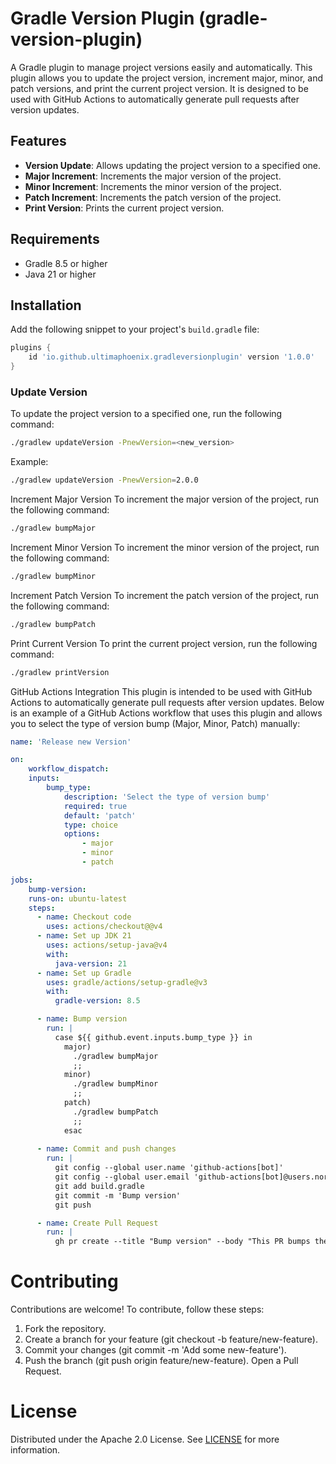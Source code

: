 # Gradle Version Plugin (gradle-version-plugin)
A Gradle plugin to manage project versions easily and automatically. 
This plugin allows you to update the project version, increment major, minor, and patch versions, and print the current project version.
It is designed to be used with GitHub Actions to automatically generate pull requests after version updates.

## Features

- **Version Update**: Allows updating the project version to a specified one.
- **Major Increment**: Increments the major version of the project.
- **Minor Increment**: Increments the minor version of the project.
- **Patch Increment**: Increments the patch version of the project.
- **Print Version**: Prints the current project version.

## Requirements

- Gradle 8.5 or higher
- Java 21 or higher

## Installation

Add the following snippet to your project's `build.gradle` file:

```groovy
plugins {
    id 'io.github.ultimaphoenix.gradleversionplugin' version '1.0.0'
}
```
### Update Version

To update the project version to a specified one, run the following command:

```sh
./gradlew updateVersion -PnewVersion=<new_version>
```

Example:
```sh
./gradlew updateVersion -PnewVersion=2.0.0
```

Increment Major Version
To increment the major version of the project, run the following command:
```sh
./gradlew bumpMajor
```

Increment Minor Version
To increment the minor version of the project, run the following command:
```sh
./gradlew bumpMinor
```

Increment Patch Version
To increment the patch version of the project, run the following command:
```sh
./gradlew bumpPatch
```

Print Current Version
To print the current project version, run the following command:
```sh
./gradlew printVersion
```

GitHub Actions Integration
This plugin is intended to be used with GitHub Actions to automatically generate pull requests after version updates. Below is an example of a GitHub Actions workflow that uses this plugin and allows you to select the type of version bump (Major, Minor, Patch) manually:
```yaml
name: 'Release new Version'

on:
    workflow_dispatch:
    inputs:
        bump_type:
            description: 'Select the type of version bump'
            required: true
            default: 'patch'
            type: choice
            options:
                - major
                - minor
                - patch

jobs:
    bump-version:
    runs-on: ubuntu-latest
    steps:
      - name: Checkout code
        uses: actions/checkout@@v4
      - name: Set up JDK 21
        uses: actions/setup-java@v4
        with:
          java-version: 21
      - name: Set up Gradle
        uses: gradle/actions/setup-gradle@v3
        with:
          gradle-version: 8.5

      - name: Bump version
        run: |
          case ${{ github.event.inputs.bump_type }} in
            major)
              ./gradlew bumpMajor
              ;;
            minor)
              ./gradlew bumpMinor
              ;;
            patch)
              ./gradlew bumpPatch
              ;;
            esac
    
      - name: Commit and push changes
        run: |
          git config --global user.name 'github-actions[bot]'
          git config --global user.email 'github-actions[bot]@users.noreply.github.com'
          git add build.gradle
          git commit -m 'Bump version'
          git push

      - name: Create Pull Request
        run: |
          gh pr create --title "Bump version" --body "This PR bumps the project version." --base main --head version-bump
```

# Contributing
Contributions are welcome! To contribute, follow these steps:
1. Fork the repository.
2. Create a branch for your feature (git checkout -b feature/new-feature).
3. Commit your changes (git commit -m 'Add some new-feature').
4. Push the branch (git push origin feature/new-feature).
Open a Pull Request.

# License
Distributed under the Apache 2.0 License. See [LICENSE](https://github.com/UltimaPhoenix/gradle-version-plugin?tab=Apache-2.0-1-ov-file#readme) for more information.